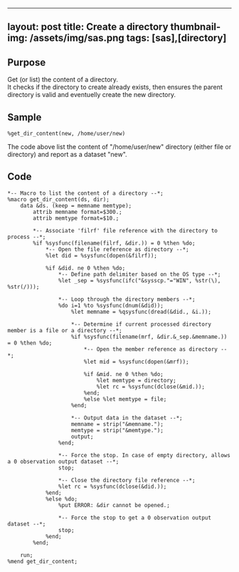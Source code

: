 
---
layout: post
title: Create a directory
thumbnail-img: /assets/img/sas.png
tags: [sas],[directory]
---

## Purpose
Get (or list) the content of a directory.  
It checks if the directory to create already exists, then ensures the parent directory is valid and eventuelly create the new directory.

## Sample
```
%get_dir_content(new, /home/user/new)
```
The code above list the content of "/home/user/new" directory (either file or directory) and report as a dataset "new".

## Code
```
*-- Macro to list the content of a directory --*;
%macro get_dir_content(ds, dir);
    data &ds. (keep = memname memtype);
        attrib memname format=$300.;
        attrib memtype format=$10.;
        
        *-- Associate 'filrf' file reference with the directory to process --*;
        %if %sysfunc(filename(filrf, &dir.)) = 0 %then %do;
            *-- Open the file reference as directory --*;
            %let did = %sysfunc(dopen(&filrf));
            
            %if &did. ne 0 %then %do;
                *-- Define path delimiter based on the OS type --*;
                %let _sep = %sysfunc(ifc("&sysscp."="WIN", %str(\), %str(/)));
    
                *-- Loop through the directory members --*;
                %do i=1 %to %sysfunc(dnum(&did));
                    %let memname = %qsysfunc(dread(&did., &i.));
                    
                    *-- Determine if current processed directory member is a file or a directory --*;
                    %if %sysfunc(filename(mrf, &dir.&_sep.&memname.)) = 0 %then %do;
                        *-- Open the member reference as directory --*;
                        %let mid = %sysfunc(dopen(&mrf));
                        
                        %if &mid. ne 0 %then %do;
                            %let memtype = directory;
                            %let rc = %sysfunc(dclose(&mid.));
                        %end;
                        %else %let memtype = file;
                    %end;
                    
                    *-- Output data in the dataset --*;
                    memname = strip("&memname.");
                    memtype = strip("&memtype.");
                    output;
                %end;
                
                *-- Force the stop. In case of empty directory, allows a 0 observation output dataset --*;
                stop;
                
                *-- Close the directory file reference --*;
                %let rc = %sysfunc(dclose(&did.));
            %end;
            %else %do;
                %put ERROR: &dir cannot be opened.;
                
                *-- Force the stop to get a 0 observation output dataset --*;
                stop;
            %end;
        %end;
        
    run;
%mend get_dir_content;
```
